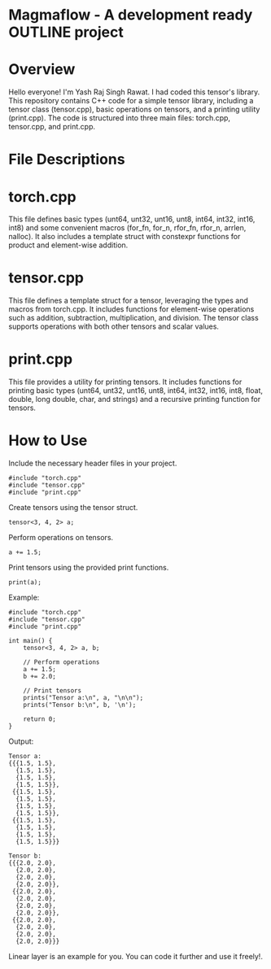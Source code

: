 # Magmaflow - A development ready OUTLINE project
# Overview
Hello everyone! I'm Yash Raj Singh Rawat. I had coded this tensor's library. This repository contains C++ code for a simple tensor library, including a tensor class (tensor.cpp), basic operations on tensors, and a printing utility (print.cpp). The code is structured into three main files: torch.cpp, tensor.cpp, and print.cpp.

# File Descriptions
# torch.cpp
This file defines basic types (unt64, unt32, unt16, unt8, int64, int32, int16, int8) and some convenient macros (for_fn, for_n, rfor_fn, rfor_n, arrlen, nalloc). It also includes a template struct with constexpr functions for product and element-wise addition.

# tensor.cpp
This file defines a template struct for a tensor, leveraging the types and macros from torch.cpp. It includes functions for element-wise operations such as addition, subtraction, multiplication, and division. The tensor class supports operations with both other tensors and scalar values.

# print.cpp
This file provides a utility for printing tensors. It includes functions for printing basic types (unt64, unt32, unt16, unt8, int64, int32, int16, int8, float, double, long double, char, and strings) and a recursive printing function for tensors.

# How to Use
Include the necessary header files in your project.
```
#include "torch.cpp"
#include "tensor.cpp"
#include "print.cpp"
```

Create tensors using the tensor struct.
```
tensor<3, 4, 2> a;
```

Perform operations on tensors.
```
a += 1.5;
```

Print tensors using the provided print functions.
```
print(a);
```

Example:
```
#include "torch.cpp"
#include "tensor.cpp"
#include "print.cpp"

int main() {
    tensor<3, 4, 2> a, b;

    // Perform operations
    a += 1.5;
    b += 2.0;

    // Print tensors
    prints("Tensor a:\n", a, "\n\n");
    prints("Tensor b:\n", b, '\n');

    return 0;
}
```

Output:
```
Tensor a:
{{{1.5, 1.5},
  {1.5, 1.5},
  {1.5, 1.5},
  {1.5, 1.5}},
 {{1.5, 1.5},
  {1.5, 1.5},
  {1.5, 1.5},
  {1.5, 1.5}},
 {{1.5, 1.5},
  {1.5, 1.5},
  {1.5, 1.5},
  {1.5, 1.5}}}

Tensor b:
{{{2.0, 2.0},
  {2.0, 2.0},
  {2.0, 2.0},
  {2.0, 2.0}},
 {{2.0, 2.0},
  {2.0, 2.0},
  {2.0, 2.0},
  {2.0, 2.0}},
 {{2.0, 2.0},
  {2.0, 2.0},
  {2.0, 2.0},
  {2.0, 2.0}}}
```

Linear layer is an example for you. You can code it further and use it freely!.
